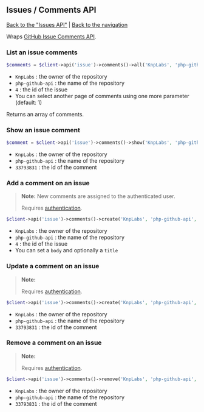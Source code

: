 ## Issues / Comments API

[Back to the "Issues API"](../issues.md) | [Back to the navigation](../README.md)

Wraps [GitHub Issue Comments API](http://developer.github.com/v3/issues/comments/).

### List an issue comments

```php
$comments = $client->api('issue')->comments()->all('KnpLabs', 'php-github-api', 4);
```

* `KnpLabs` : the owner of the repository
* `php-github-api` : the name of the repository
* `4` : the id of the issue
* You can select another page of comments using one more parameter (default: 1)

Returns an array of comments.

### Show an issue comment

```php
$comment = $client->api('issue')->comments()->show('KnpLabs', 'php-github-api', 33793831);
```

* `KnpLabs` : the owner of the repository
* `php-github-api` : the name of the repository
* `33793831` : the id of the comment

### Add a comment on an issue

> **Note:** New comments are assigned to the authenticated user.
> 
> Requires [authentication](../security.md).

```php
$client->api('issue')->comments()->create('KnpLabs', 'php-github-api', 4, array('body' => 'My new comment'));
```

* `KnpLabs` : the owner of the repository
* `php-github-api` : the name of the repository
* `4` : the id of the issue
* You can set a `body` and optionally a `title`

### Update a comment on an issue

> **Note:**
> 
> Requires [authentication](../security.md).

```php
$client->api('issue')->comments()->create('KnpLabs', 'php-github-api', 33793831, array('body' => 'My updated comment'));
```

* `KnpLabs` : the owner of the repository
* `php-github-api` : the name of the repository
* `33793831` : the id of the comment

### Remove a comment on an issue

> **Note:**
> 
> Requires [authentication](../security.md).

```php
$client->api('issue')->comments()->remove('KnpLabs', 'php-github-api', 33793831);
```

* `KnpLabs` : the owner of the repository
* `php-github-api` : the name of the repository
* `33793831` : the id of the comment